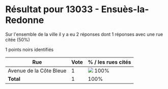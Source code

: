 # Résultat pour 13033 - Ensuès-la-Redonne

Sur l'ensemble de la ville il y a eu 2 réponses dont 1 réponses avec une rue citée (50%)

1 points noirs identifiés

| Rue | Vote | % / les rues cités|
|-----|------|-------------------|
| Avenue de la Côte Bleue | 1 | <img src="../../img/bar_100.gif" />&nbsp;100%|
| **Total** | 1 | 100%|
